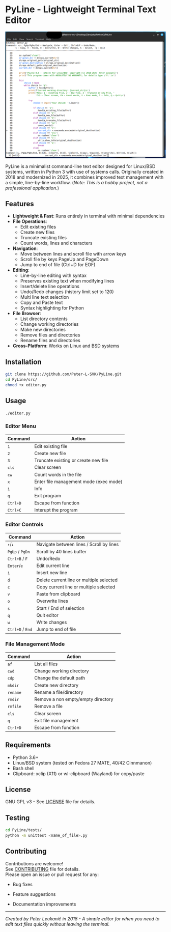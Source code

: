 # PyLine - Lightweight Terminal Text Editor

![PyLine Demo](demo.png) 

PyLine is a minimalist command-line text editor designed for Linux/BSD systems, written in Python 3 with use of systems calls. Originally created in 2018 and modernized in 2025, it combines improved text management with a simple, line-by-line workflow. 
(*Note: This is a hobby project, not a professional application.*)

## Features

- **Lightweight & Fast**: Runs entirely in terminal with minimal dependencies
- **File Operations**:
  - Edit existing files
  - Create new files
  - Truncate existing files
  - Count words, lines and characters
- **Navigation**:
  - Move between lines and scroll file with arrow keys
  - Scroll file by keys PageUp and PageDown
  - Jump to end of file (Ctrl+D for EOF)
- **Editing**:
  - Line-by-line editing with syntax
  - Preserves existing text when modifying lines
  - Insert/delete line operations
  - Undo/Redo changes (history limit set to 120)
  - Multi line text selection
  - Copy and Paste text
  - Syntax highlighting for Python
- **File Browser**:
  - List directory contents
  - Change working directories
  - Make new directories
  - Remove files and directories
  - Rename files and directories
- **Cross-Platform**: Works on Linux and BSD systems

## Installation

```bash
git clone https://github.com/Peter-L-SVK/PyLine.git
cd PyLine/src/
chmod +x editor.py
```


## Usage

```bash
./editor.py
```
### Editor Menu

|Command|Action|
|---|---|
|`1`|Edit existing file|
|`2`|Create new file|
|`3`|Truncate existing or create new file|
|`cls`|Clear screen|
|`cw`|Count words in the file|
|`x`|Enter file management mode (exec mode)|
|`i`|Info|
|`q`|Exit program|
|`Ctrl+D`|Escape from function|
|`Ctrl+C`|Interupt the program|

### Editor Controls
|Command|Action|
|---|---|
|`↑`/`↓`|Navigate between lines / Scroll by lines|
| `PgUp` / `PgDn` | Scroll by 40 lines buffer|
|`Ctrl+B` / `F` | Undo/Redo 
|`Enter`/`e`|Edit current line|
|`i`|Insert new line|
|`d`|Delete current line or multiple selected|
|`c`|Copy current line or multiple selected|
|`v`|Paste from clipboard|
|`o`|Overwrite lines|
|`s`|Start / End of selection|
|`q`|Quit editor|
|`w`|Write changes|
|`Ctrl+D` / `End`|Jump to end of file|

### File Management Mode

|Command|Action|
|---|---|
|`af`|List all files|
|`cwd`|Change working directory|
|`cdp`|Change the default path|
|`mkdir`|Create new directory|
|`rename`|Rename a file/directory|
|`rmdir`|Remove a non empty/empty directory|
|`rmfile`|Remove a file|
|`cls`|Clear screen|
|`q`|Exit file management|
|`Ctrl+D`|Escape from function|

## Requirements

- Python 3.6+   
- Linux/BSD system (tested on Fedora 27 MATE, 40/42 Cinnmanon)
- Bash shell
- Clipboard: xclip (X11) or wl-clipboard (Wayland) for copy/paste
## License

GNU GPL v3 - See [LICENSE](https://www.gnu.org/licenses/gpl-3.0.html) file for details.

## Testing

```bash
cd PyLine/tests/
python -m unittest <name_of_file>.py
```

## Contributing

Contributions are welcome!  
See [CONTRIBUTING](https://github.com/Peter-L-SVK/PyLine/blob/main/CONTRIBUTING.md) file for details.  
Please open an issue or pull request for any:  

- Bug fixes
    
- Feature suggestions
    
- Documentation improvements
    

---

_Created by Peter Leukanič in 2018 - A simple editor for when you need to edit text files quickly without leaving the terminal._
